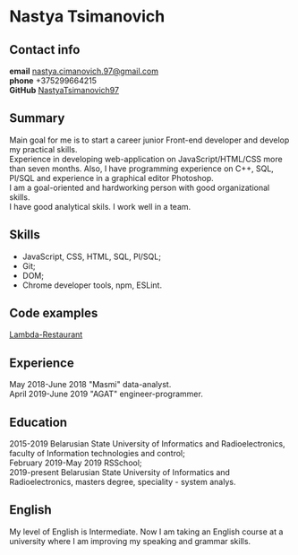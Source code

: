 # Nastya Tsimanovich
## Contact info
**email** nastya.cimanovich.97@gmail.com <br/>
**phone** +375299664215 <br/>
**GitHub** [NastyaTsimanovich97](https://github.com/NastyaTsimanovich97)
## Summary 
Main goal for me is to start a career junior Front-end developer and develop my practical skills. <br/>
Experience in developing web-application on JavaScript/HTML/CSS more than seven months. Also, I have programming experience on C++, SQL, Pl/SQL and experience in a graphical editor Photoshop. <br/>
I am a goal-oriented and hardworking person with good organizational skills. <br/>
I have good analytical skils. I work well in a team.
## Skills
* JavaScript, CSS, HTML, SQL, Pl/SQL;
* Git;
* DOM;
* Chrome developer tools, npm, ESLint.<br/>

## Code examples
[Lambda-Restaurant](https://nastyatsimanovich97.github.io/)
## Experience
May 2018-June 2018 "Masmi" data-analyst.<br/>
April 2019-June 2019 "AGAT" engineer-programmer.
## Education
2015-2019 Belarusian State University of Informatics and Radioelectronics, faculty of Information technologies and control;<br/> 
February 2019-May 2019 RSSchool;<br/>
2019-present Belarusian State University of Informatics and Radioelectronics, masters degree, speciality - system analys.
## English
My level of English is Intermediate. Now I am taking an English course at a university where I am improving my speaking and grammar skills.